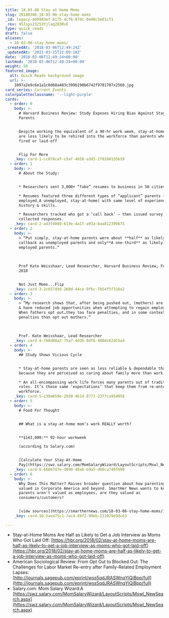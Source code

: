 ```yaml
---
title: 18.03.06 Stay at Home Moms
slug: 20180306-18-03-06-stay-home-moms
_id: legacy-dd9943ef-8175-4cf6-87dc-0440c3e01cf1
_rev: 45Isps23253Yjlaq283RvE
type: quick_reads
draft: false
aliases:
  - 18-03-06-stay-home-moms/
_createdAt: '2018-03-06T12:49:24Z'
_updatedAt: '2021-03-25T22:09:18Z'
date: '2018-03-06T12:49:24+00:00'
lastmod: '2018-03-06T12:49:24+00:00'
weight: 50
featured_image:
  alt: Quick Reads background image
  url: >-
    1097a2e9c6e1a1c0d68a483c399b190b6742f9781707x2560.jpg
card_series: Current Events
colorpaletteclassname: '--light-purple'
cards:
  - order: 0
    body: >-
      # Harvard Business Review: Study Exposes Hiring Bias Against Stay-At-Home
      Parents


      Despite working the equivalent of a 90-hr work week, stay-at-home parents
      are less likely to be rehired into the workforce than parents who are
      fired or laid-off


      Flip For More
    _key: card-1-cc078caf-c5af-4658-a3d3-2f8260155b19
  - order: 1
    body: >-
      # About the Study:


      * Researchers sent 3,000+ “fake” resumes to business in 50 cities.

      * Resumes featured three different types of “applicant” parents (currently
      employed,A unemployed, stay-at-home) with same level of experience, job
      history & skills.

      * Researchers tracked who got a ‘call back’ – then issued survey &
      collected responses.
    _key: card-2-a43f4089-613e-4a1f-a93a-baa812399675
  - order: 2
    body: >-
      > “Put simply, stay-at-home parents were about **half** as likely to get a
      callback as unemployed parents and only**A one-third** as likely as
      employed parents.”  
        
        
        
      Prof Kate Weisshaar, Lead Researcher, Harvard Business Review, Feb 22,
      2018


      Not Just Moms...Flip
    _key: card-3-2c657d9d-260d-44ce-9f6c-7b54f5f316a2
  - order: 3
    body: >-
      > “My research shows that, after being pushed out, (mothers) are kept out
      & have reduced job opportunities when attempting to regain employment.A
      When fathers opt out…they too face penalties, and in some contexts greater
      penalties than opt out mothers.”  
        
        
        
      Prof. Kate Weisshaar, Lead Researcher
    _key: card-4-f68d80a2-75a7-4d3b-8df6-400dc62d15a4
  - order: 4
    body: >-
      ## Study Shows Vicious Cycle


      * Stay-at-home parents are seen as less reliable & dependable thanA others
      because they are perceived as caring about family more than work.

      * An all-encompassing work life forces many parents out of traditional
      roles. It’s those same ‘expectations’ that keep them from re-entering the
      workforce.
    _key: card-5-c39a659e-2930-4b1d-8771-2377ca954058
  - order: 5
    body: >-
      # Food For Thought


      ## What is a stay-at-home mom’s work REALLY worth?


      **$143,000:** 92-hour workweek  

      (according to Salary.com)


      [Calculate Your Stay-At-Home
      Pay](https://swz.salary.com/MomSalaryWizard/LayoutScripts/Mswl_NewSearch.aspx)
    _key: card-6-66667d7e-d898-48a6-b9a5-d60ca740f690
  - order: 6
    body: >-
      Why Does This Matter? Raises broader question about how parenting is
      valued in Corporate America and beyond. SmartHer News wants to know: If
      parents aren't valued as employees, are they valued as
      consumers/customers?


      [view sources](https://smarthernews.com/18-03-06-stay-home-moms/)
    _key: card-10-5aea75c1-7ac4-49f2-99eb-131029e9dc63

---
```

* Stay-at-Home Moms Are Half as Likely to Get a Job Interview as Moms Who Got Laid Off: [https://hbr.org/2018/02/stay-at-home-moms-are-half-as-likely-to-get-a-job-interview-as-moms-who-got-laid-off](https://hbr.org/2018/02/stay-at-home-moms-are-half-as-likely-to-get-a-job-interview-as-moms-who-got-laid-off)
* American Sociological Review: From Opt Out to Blocked Out: The Challenges for Labor Market Re-entry after Family-Related Employment Lapses: [http://journals.sagepub.com/eprint/wss5qdJRASWnqYiQiBpp/full](http://journals.sagepub.com/eprint/wss5qdJRASWnqYiQiBpp/full)
* Salary.com: Mom Salary Wizard:A [https://swz.salary.com/MomSalaryWizard/LayoutScripts/Mswl_NewSearch.aspx](https://swz.salary.com/MomSalaryWizard/LayoutScripts/Mswl_NewSearch.aspx)
